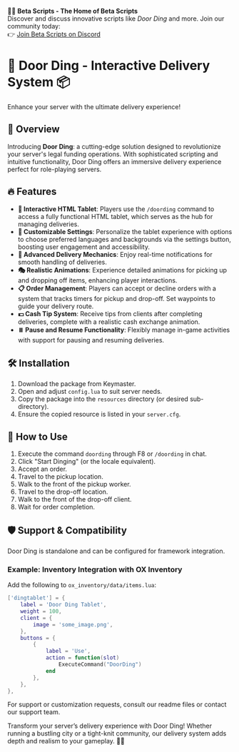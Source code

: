 🚪💥 **Beta Scripts - The Home of Beta Scripts**  
Discover and discuss innovative scripts like *Door Ding* and more. Join our community today:  
👉 [Join Beta Scripts on Discord](https://discord.gg/D36ZXnKr2H)  

# 🚪 Door Ding - Interactive Delivery System 📦

Enhance your server with the ultimate delivery experience!

## 🌟 Overview

Introducing **Door Ding**: a cutting-edge solution designed to revolutionize your server's legal funding operations. With sophisticated scripting and intuitive functionality, Door Ding offers an immersive delivery experience perfect for role-playing servers.

## 🔥 Features

- **📱 Interactive HTML Tablet**: Players use the `/doording` command to access a fully functional HTML tablet, which serves as the hub for managing deliveries.
- **🎨 Customizable Settings**: Personalize the tablet experience with options to choose preferred languages and backgrounds via the settings button, boosting user engagement and accessibility.
- **🚚 Advanced Delivery Mechanics**: Enjoy real-time notifications for smooth handling of deliveries.
- **🎭 Realistic Animations**: Experience detailed animations for picking up and dropping off items, enhancing player interactions.
- **📋 Order Management**: Players can accept or decline orders with a system that tracks timers for pickup and drop-off. Set waypoints to guide your delivery route.
- **💵 Cash Tip System**: Receive tips from clients after completing deliveries, complete with a realistic cash exchange animation.
- **⏸️ Pause and Resume Functionality**: Flexibly manage in-game activities with support for pausing and resuming deliveries.

## 🛠️ Installation

1. Download the package from Keymaster.
2. Open and adjust `config.lua` to suit server needs.
3. Copy the package into the `resources` directory (or desired sub-directory).
4. Ensure the copied resource is listed in your `server.cfg`.

## 🚀 How to Use

1. Execute the command `doording` through F8 or `/doording` in chat.
2. Click "Start Dinging" (or the locale equivalent).
3. Accept an order.
4. Travel to the pickup location.
5. Walk to the front of the pickup worker.
6. Travel to the drop-off location.
7. Walk to the front of the drop-off client.
8. Wait for order completion.

## 🛡️ Support & Compatibility

Door Ding is standalone and can be configured for framework integration.

### Example: Inventory Integration with OX Inventory

Add the following to `ox_inventory/data/items.lua`:

```lua
['dingtablet'] = {
    label = 'Door Ding Tablet',
    weight = 100,
    client = {
        image = 'some_image.png',
    },
    buttons = {
        {
            label = 'Use',
            action = function(slot)
                ExecuteCommand("DoorDing")
            end
        },
    },
},
```

For support or customization requests, consult our readme files or contact our support team.

Transform your server’s delivery experience with Door Ding! Whether running a bustling city or a tight-knit community, our delivery system adds depth and realism to your gameplay. 🌆🚛
